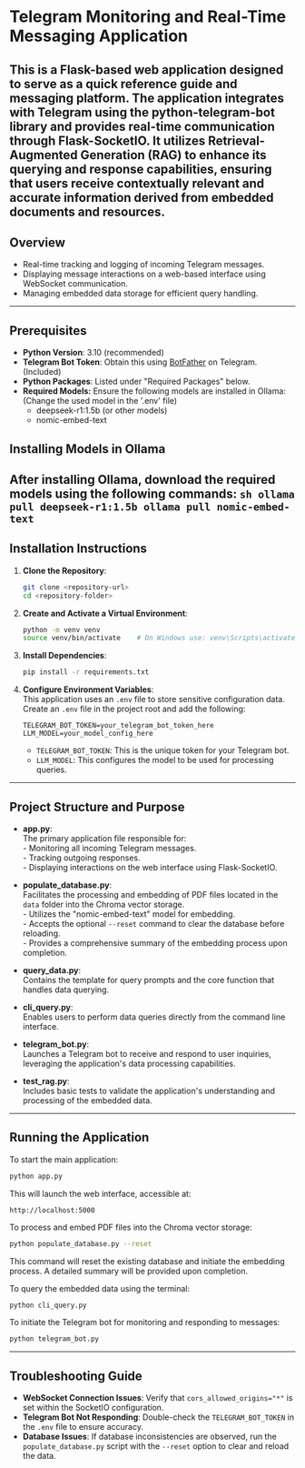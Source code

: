 
# Telegram Monitoring and Real-Time Messaging Application  

This is a Flask-based web application designed to serve as a quick reference guide and messaging platform. The application integrates with Telegram using the python-telegram-bot library and provides real-time communication through Flask-SocketIO. It utilizes Retrieval-Augmented Generation (RAG) to enhance its querying and response capabilities, ensuring that users receive contextually relevant and accurate information derived from embedded documents and resources.
---

## Overview  
- Real-time tracking and logging of incoming Telegram messages.  
- Displaying message interactions on a web-based interface using WebSocket communication.  
- Managing embedded data storage for efficient query handling.  

---

## Prerequisites  

- **Python Version**: 3.10 (recommended)  
- **Telegram Bot Token**: Obtain this using [BotFather](https://t.me/botfather) on Telegram. (Included)  
- **Python Packages**: Listed under "Required Packages" below.  
- **Required Models:** Ensure the following models are installed in Ollama: (Change the used model in the '.env' file)
    - deepseek-r1:1.5b (or other models)
    - nomic-embed-text



## Installing Models in Ollama

After installing Ollama, download the required models using the following commands:
    ```sh
    ollama pull deepseek-r1:1.5b
    ollama pull nomic-embed-text
    ```
---


## Installation Instructions  

1. **Clone the Repository**:  
    ```sh
    git clone <repository-url>
    cd <repository-folder>
    ```

2. **Create and Activate a Virtual Environment**:  
    ```sh
    python -m venv venv
    source venv/bin/activate    # On Windows use: venv\Scripts\activate
    ```

3. **Install Dependencies**:  
    ```sh
    pip install -r requirements.txt
    ```

4. **Configure Environment Variables**:  
    This application uses an `.env` file to store sensitive configuration data.  
    Create an `.env` file in the project root and add the following:  
    ```env
    TELEGRAM_BOT_TOKEN=your_telegram_bot_token_here
    LLM_MODEL=your_model_config_here
    ```

    - `TELEGRAM_BOT_TOKEN`: This is the unique token for your Telegram bot.  
    - `LLM_MODEL`: This configures the model to be used for processing queries.  

---

## Project Structure and Purpose  

- **app.py**:  
    The primary application file responsible for:  
      - Monitoring all incoming Telegram messages.  
      - Tracking outgoing responses.  
      - Displaying interactions on the web interface using Flask-SocketIO.  

- **populate_database.py**:  
    Facilitates the processing and embedding of PDF files located in the `data` folder into the Chroma vector storage.  
      - Utilizes the "nomic-embed-text" model for embedding.  
      - Accepts the optional `--reset` command to clear the database before reloading.  
      - Provides a comprehensive summary of the embedding process upon completion.  

- **query_data.py**:  
    Contains the template for query prompts and the core function that handles data querying.  

- **cli_query.py**:  
    Enables users to perform data queries directly from the command line interface.  

- **telegram_bot.py**:  
    Launches a Telegram bot to receive and respond to user inquiries, leveraging the application's data processing capabilities.  

- **test_rag.py**:  
    Includes basic tests to validate the application's understanding and processing of the embedded data.  

---

## Running the Application  

To start the main application:  
```sh
python app.py
```
This will launch the web interface, accessible at:  
```
http://localhost:5000
```

To process and embed PDF files into the Chroma vector storage:  
```sh
python populate_database.py --reset
```
This command will reset the existing database and initiate the embedding process. A detailed summary will be provided upon completion.  

To query the embedded data using the terminal:  
```sh
python cli_query.py
```

To initiate the Telegram bot for monitoring and responding to messages:  
```sh
python telegram_bot.py
```

---

## Troubleshooting Guide  
- **WebSocket Connection Issues**: Verify that `cors_allowed_origins="*"` is set within the SocketIO configuration.  
- **Telegram Bot Not Responding**: Double-check the `TELEGRAM_BOT_TOKEN` in the `.env` file to ensure accuracy.  
- **Database Issues**: If database inconsistencies are observed, run the `populate_database.py` script with the `--reset` option to clear and reload the data.  

